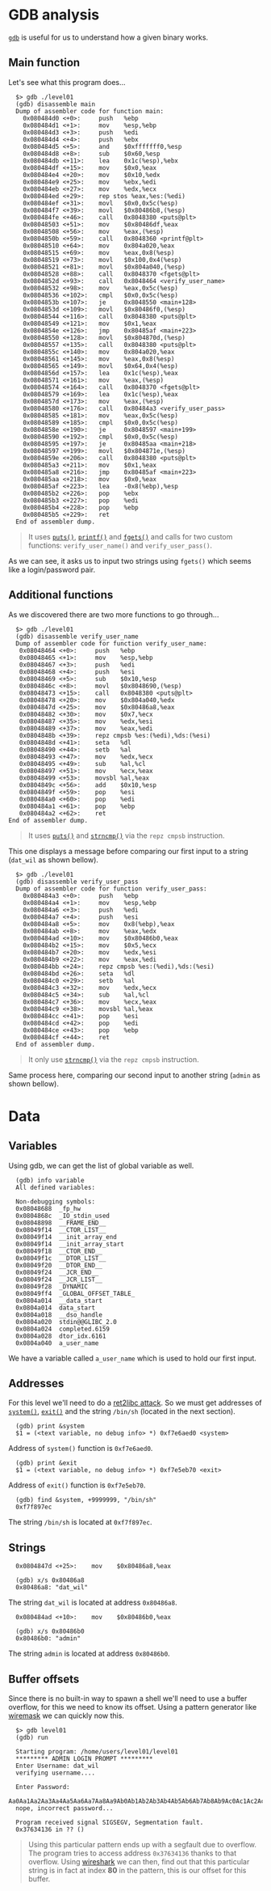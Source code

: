 # GDB analysis

[`gdb`](https://linux.die.net/man/1/gdb) is useful for us to understand how a given binary works.

## Main function

Let's see what this program does...

```gdb
  $> gdb ./level01
  (gdb) disassemble main
  Dump of assembler code for function main:
    0x080484d0 <+0>:     push   %ebp
    0x080484d1 <+1>:     mov    %esp,%ebp
    0x080484d3 <+3>:     push   %edi
    0x080484d4 <+4>:     push   %ebx
    0x080484d5 <+5>:     and    $0xfffffff0,%esp
    0x080484d8 <+8>:     sub    $0x60,%esp
    0x080484db <+11>:    lea    0x1c(%esp),%ebx
    0x080484df <+15>:    mov    $0x0,%eax
    0x080484e4 <+20>:    mov    $0x10,%edx
    0x080484e9 <+25>:    mov    %ebx,%edi
    0x080484eb <+27>:    mov    %edx,%ecx
    0x080484ed <+29>:    rep stos %eax,%es:(%edi)
    0x080484ef <+31>:    movl   $0x0,0x5c(%esp)
    0x080484f7 <+39>:    movl   $0x80486b8,(%esp)
    0x080484fe <+46>:    call   0x8048380 <puts@plt>
    0x08048503 <+51>:    mov    $0x80486df,%eax
    0x08048508 <+56>:    mov    %eax,(%esp)
    0x0804850b <+59>:    call   0x8048360 <printf@plt>
    0x08048510 <+64>:    mov    0x804a020,%eax
    0x08048515 <+69>:    mov    %eax,0x8(%esp)
    0x08048519 <+73>:    movl   $0x100,0x4(%esp)
    0x08048521 <+81>:    movl   $0x804a040,(%esp)
    0x08048528 <+88>:    call   0x8048370 <fgets@plt>
    0x0804852d <+93>:    call   0x8048464 <verify_user_name>
    0x08048532 <+98>:    mov    %eax,0x5c(%esp)
    0x08048536 <+102>:   cmpl   $0x0,0x5c(%esp)
    0x0804853b <+107>:   je     0x8048550 <main+128>
    0x0804853d <+109>:   movl   $0x80486f0,(%esp)
    0x08048544 <+116>:   call   0x8048380 <puts@plt>
    0x08048549 <+121>:   mov    $0x1,%eax
    0x0804854e <+126>:   jmp    0x80485af <main+223>
    0x08048550 <+128>:   movl   $0x804870d,(%esp)
    0x08048557 <+135>:   call   0x8048380 <puts@plt>
    0x0804855c <+140>:   mov    0x804a020,%eax
    0x08048561 <+145>:   mov    %eax,0x8(%esp)
    0x08048565 <+149>:   movl   $0x64,0x4(%esp)
    0x0804856d <+157>:   lea    0x1c(%esp),%eax
    0x08048571 <+161>:   mov    %eax,(%esp)
    0x08048574 <+164>:   call   0x8048370 <fgets@plt>
    0x08048579 <+169>:   lea    0x1c(%esp),%eax
    0x0804857d <+173>:   mov    %eax,(%esp)
    0x08048580 <+176>:   call   0x80484a3 <verify_user_pass>
    0x08048585 <+181>:   mov    %eax,0x5c(%esp)
    0x08048589 <+185>:   cmpl   $0x0,0x5c(%esp)
    0x0804858e <+190>:   je     0x8048597 <main+199>
    0x08048590 <+192>:   cmpl   $0x0,0x5c(%esp)
    0x08048595 <+197>:   je     0x80485aa <main+218>
    0x08048597 <+199>:   movl   $0x804871e,(%esp)
    0x0804859e <+206>:   call   0x8048380 <puts@plt>
    0x080485a3 <+211>:   mov    $0x1,%eax
    0x080485a8 <+216>:   jmp    0x80485af <main+223>
    0x080485aa <+218>:   mov    $0x0,%eax
    0x080485af <+223>:   lea    -0x8(%ebp),%esp
    0x080485b2 <+226>:   pop    %ebx
    0x080485b3 <+227>:   pop    %edi
    0x080485b4 <+228>:   pop    %ebp
    0x080485b5 <+229>:   ret 
  End of assembler dump.
```

> It uses [`puts()`](https://man7.org/linux/man-pages/man3/puts.3.html), [`printf()`](https://man7.org/linux/man-pages/man3/printf.3.html) and [`fgets()`](https://linux.die.net/man/3/fgets) and calls for two custom functions: `verify_user_name()` and `verify_user_pass()`.

As we can see, it asks us to input two strings using `fgets()` which seems like a login/password pair.

## Additional functions

As we discovered there are two more functions to go through...

```gdb
  $> gdb ./level01 
  (gdb) disassemble verify_user_name
  Dump of assembler code for function verify_user_name:
   0x08048464 <+0>:     push   %ebp
   0x08048465 <+1>:     mov    %esp,%ebp
   0x08048467 <+3>:     push   %edi
   0x08048468 <+4>:     push   %esi
   0x08048469 <+5>:     sub    $0x10,%esp
   0x0804846c <+8>:     movl   $0x8048690,(%esp)
   0x08048473 <+15>:    call   0x8048380 <puts@plt>
   0x08048478 <+20>:    mov    $0x804a040,%edx
   0x0804847d <+25>:    mov    $0x80486a8,%eax
   0x08048482 <+30>:    mov    $0x7,%ecx
   0x08048487 <+35>:    mov    %edx,%esi
   0x08048489 <+37>:    mov    %eax,%edi
   0x0804848b <+39>:    repz cmpsb %es:(%edi),%ds:(%esi)
   0x0804848d <+41>:    seta   %dl
   0x08048490 <+44>:    setb   %al
   0x08048493 <+47>:    mov    %edx,%ecx
   0x08048495 <+49>:    sub    %al,%cl
   0x08048497 <+51>:    mov    %ecx,%eax
   0x08048499 <+53>:    movsbl %al,%eax
   0x0804849c <+56>:    add    $0x10,%esp
   0x0804849f <+59>:    pop    %esi
   0x080484a0 <+60>:    pop    %edi
   0x080484a1 <+61>:    pop    %ebp
   0x080484a2 <+62>:    ret    
End of assembler dump.
```

> It uses [`puts()`](https://man7.org/linux/man-pages/man3/puts.3.html) and [`strncmp()`](https://linux.die.net/man/3/strncmp) via the `repz cmpsb` instruction.

This one displays a message before comparing our first input to a string (`dat_wil` as shown bellow).

```gdb
  $> gdb ./level01 
  (gdb) disassemble verify_user_pass 
  Dump of assembler code for function verify_user_pass:
    0x080484a3 <+0>:     push   %ebp
    0x080484a4 <+1>:     mov    %esp,%ebp
    0x080484a6 <+3>:     push   %edi
    0x080484a7 <+4>:     push   %esi
    0x080484a8 <+5>:     mov    0x8(%ebp),%eax
    0x080484ab <+8>:     mov    %eax,%edx
    0x080484ad <+10>:    mov    $0x80486b0,%eax
    0x080484b2 <+15>:    mov    $0x5,%ecx
    0x080484b7 <+20>:    mov    %edx,%esi
    0x080484b9 <+22>:    mov    %eax,%edi
    0x080484bb <+24>:    repz cmpsb %es:(%edi),%ds:(%esi)
    0x080484bd <+26>:    seta   %dl
    0x080484c0 <+29>:    setb   %al
    0x080484c3 <+32>:    mov    %edx,%ecx
    0x080484c5 <+34>:    sub    %al,%cl
    0x080484c7 <+36>:    mov    %ecx,%eax
    0x080484c9 <+38>:    movsbl %al,%eax
    0x080484cc <+41>:    pop    %esi
    0x080484cd <+42>:    pop    %edi
    0x080484ce <+43>:    pop    %ebp
    0x080484cf <+44>:    ret    
  End of assembler dump.
```

> It only use [`strncmp()`](https://linux.die.net/man/3/strncmp) via the `repz cmpsb` instruction.

Same process here, comparing our second input to another string (`admin` as shown bellow).

# Data

## Variables

Using gdb, we can get the list of global variable as well.

```gdb
  (gdb) info variable
  All defined variables:

  Non-debugging symbols:
  0x08048688  _fp_hw
  0x0804868c  _IO_stdin_used
  0x08048898  __FRAME_END__
  0x08049f14  __CTOR_LIST__
  0x08049f14  __init_array_end
  0x08049f14  __init_array_start
  0x08049f18  __CTOR_END__
  0x08049f1c  __DTOR_LIST__
  0x08049f20  __DTOR_END__
  0x08049f24  __JCR_END__
  0x08049f24  __JCR_LIST__
  0x08049f28  _DYNAMIC
  0x08049ff4  _GLOBAL_OFFSET_TABLE_
  0x0804a014  __data_start
  0x0804a014  data_start
  0x0804a018  __dso_handle
  0x0804a020  stdin@@GLIBC_2.0
  0x0804a024  completed.6159
  0x0804a028  dtor_idx.6161
  0x0804a040  a_user_name
```

We have a variable called `a_user_name` which is used to hold our first input.

## Addresses

For this level we'll need to do a [ret2libc attack](https://en.wikipedia.org/wiki/Return-to-libc_attack). So we must get addresses of [`system()`](https://man7.org/linux/man-pages/man3/system.3.html), [`exit()`](https://man7.org/linux/man-pages/man3/exit.3.html) and the string `/bin/sh` (located in the next section).

```gdb
  (gdb) print &system
  $1 = (<text variable, no debug info> *) 0xf7e6aed0 <system>
```

Address of `system()` function is `0xf7e6aed0`.

```gdb
  (gdb) print &exit
  $1 = (<text variable, no debug info> *) 0xf7e5eb70 <exit>
```

Address of `exit()` function is `0xf7e5eb70`.

```gdb
  (gdb) find &system, +9999999, "/bin/sh"
  0xf7f897ec
```

The string `/bin/sh` is located at `0xf7f897ec`.

## Strings

```
  0x0804847d <+25>:    mov    $0x80486a8,%eax

  (gdb) x/s 0x80486a8
  0x80486a8: "dat_wil"
```

The string `dat_wil` is located at address `0x80486a8`.

```
  0x080484ad <+10>:    mov    $0x80486b0,%eax
  
  (gdb) x/s 0x80486b0
  0x80486b0: "admin"
```

The string `admin` is located at address `0x80486b0`.

## Buffer offsets

Since there is no built-in way to spawn a shell we'll need to use a buffer overflow, for this we need to know its offset. Using a pattern generator like [wiremask](https://wiremask.eu/tools/buffer-overflow-pattern-generator/) we can quickly now this.

```gdb
  $> gdb level01
  (gdb) run

  Starting program: /home/users/level01/level01 
  ********* ADMIN LOGIN PROMPT *********
  Enter Username: dat_wil
  verifying username....

  Enter Password: 
  Aa0Aa1Aa2Aa3Aa4Aa5Aa6Aa7Aa8Aa9Ab0Ab1Ab2Ab3Ab4Ab5Ab6Ab7Ab8Ab9Ac0Ac1Ac2Ac3Ac4Ac5Ac6Ac7Ac8Ac9Ad0Ad1Ad2Ad3Ad4Ad5Ad6Ad7Ad8Ad9Ae0Ae1Ae
  nope, incorrect password...

  Program received signal SIGSEGV, Segmentation fault.
  0x37634136 in ?? ()
```

> Using this particular pattern ends up with a segfault due to overflow. The program tries to access address `0x37634136` thanks to that overflow. Using [wireshark](https://wiremask.eu/tools/buffer-overflow-pattern-generator/) we can then, find out that this particular string is in fact at index **80** in the pattern, this is our offset for this buffer.